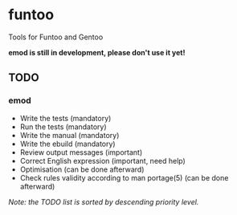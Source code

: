 funtoo
======

Tools for Funtoo and Gentoo

**emod is still in development, please don't use it yet!**

## TODO
### emod
 * Write the tests (mandatory)
 * Run the tests (mandatory)
 * Write the manual (mandatory)
 * Write the ebuild (mandatory)
 * Review output messages (important)
 * Correct English expression (important, need help)
 * Optimisation (can be done afterward)
 * Check rules validity according to man portage(5) (can be done afterward)

*Note: the TODO list is sorted by descending priority level.*

